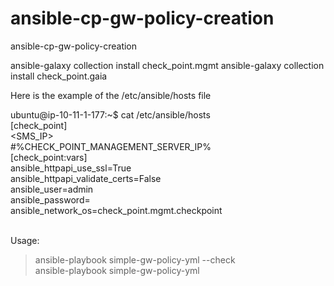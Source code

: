 # ansible-cp-gw-policy-creation
ansible-cp-gw-policy-creation

ansible-galaxy collection install check_point.mgmt
ansible-galaxy collection install check_point.gaia

Here is the example of the /etc/ansible/hosts file

ubuntu@ip-10-11-1-177:~$ cat /etc/ansible/hosts <br>
[check_point] <br>
<SMS_IP> <br>
#%CHECK_POINT_MANAGEMENT_SERVER_IP% <br>
[check_point:vars] <br>
ansible_httpapi_use_ssl=True <br>
ansible_httpapi_validate_certs=False <br>
ansible_user=admin <br>
ansible_password=<password> <br>
ansible_network_os=check_point.mgmt.checkpoint <br>
 <br>

Usage: 

> ansible-playbook simple-gw-policy-yml --check <br>
> ansible-playbook simple-gw-policy-yml
